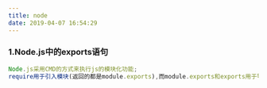 ```yaml
---
title: node
date: 2019-04-07 16:54:29
---
```


### 1.Node.js中的exports语句

  ```javascript
Node.js采用CMD的方式来执行js的模块化功能;
require用于引入模块(返回的都是module.exports),而module.exports和exports用于导出模块,其中exports是module.exports的一个引用
  ```

